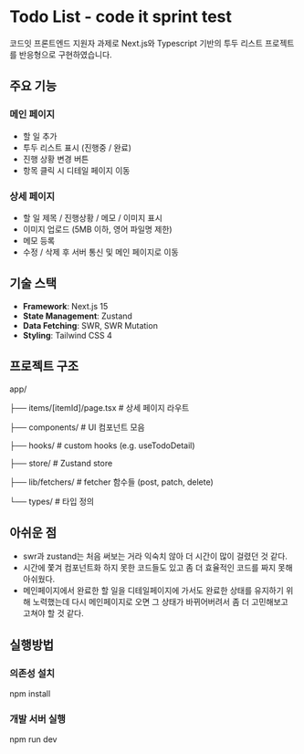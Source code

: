 # Todo List - code it sprint test

코드잇 프론트엔드 지원자 과제로 Next.js와 Typescript 기반의 투두 리스트 프로젝트를 반응형으로 구현하였습니다.

##  주요 기능

###  메인 페이지
- 할 일 추가
- 투두 리스트 표시 (진행중 / 완료)
- 진행 상황 변경 버튼
- 항목 클릭 시 디테일 페이지 이동

###  상세 페이지
- 할 일 제목 / 진행상황 / 메모 / 이미지 표시
- 이미지 업로드 (5MB 이하, 영어 파일명 제한)
- 메모 등록
- 수정 / 삭제 후 서버 통신 및 메인 페이지로 이동


## 기술 스택

- **Framework**: Next.js 15 
- **State Management**: Zustand
- **Data Fetching**: SWR, SWR Mutation
- **Styling**: Tailwind CSS 4

## 프로젝트 구조

app/

   ├── items/[itemId]/page.tsx # 상세 페이지 라우트
   
   ├── components/ # UI 컴포넌트 모음
   
   ├── hooks/ # custom hooks (e.g. useTodoDetail)
   
   ├── store/ # Zustand store
   
   ├── lib/fetchers/ # fetcher 함수들 (post, patch, delete)
   
   └── types/ # 타입 정의



## 아쉬운 점

* swr과 zustand는 처음 써보는 거라 익숙치 않아 더 시간이 많이 걸렸던 것 같다.
* 시간에 쫓겨 컴포넌트화 하지 못한 코드들도 있고 좀 더 효율적인 코드를 짜지 못해 아쉬웠다.
* 메인페이지에서 완료한 할 일을 디테일페이지에 가서도 완료한 상태를 유지하기 위해 노력했는데 다시 메인페이지로 오면 그 상태가 바뀌어버려서 좀 더 고민해보고 고쳐야 할 것 같다.



## 실행방법

### 의존성 설치
npm install

### 개발 서버 실행
npm run dev






